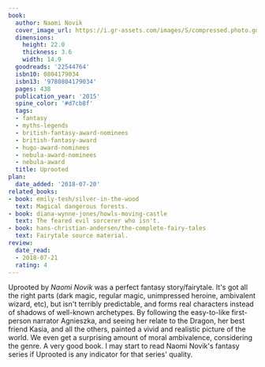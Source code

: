 ```yaml
---
book:
  author: Naomi Novik
  cover_image_url: https://i.gr-assets.com/images/S/compressed.photo.goodreads.com/books/1550135418l/22544764._SX318_.jpg
  dimensions:
    height: 22.0
    thickness: 3.6
    width: 14.9
  goodreads: '22544764'
  isbn10: 0804179034
  isbn13: '9780804179034'
  pages: 438
  publication_year: '2015'
  spine_color: '#d7cb8f'
  tags:
  - fantasy
  - myths-legends
  - british-fantasy-award-nominees
  - british-fantasy-award
  - hugo-award-nominees
  - nebula-award-nominees
  - nebula-award
  title: Uprooted
plan:
  date_added: '2018-07-20'
related_books:
- book: emily-tesh/silver-in-the-wood
  text: Magical dangerous forests.
- book: diana-wynne-jones/howls-moving-castle
  text: The feared evil sorcerer who isn't.
- book: hans-christian-andersen/the-complete-fairy-tales
  text: Fairytale source material.
review:
  date_read:
  - 2018-07-21
  rating: 4
---
```


Uprooted by *Naomi Novik* was a perfect fantasy story/fairytale. It's got all the right parts (dark magic, regular
magic, unimpressed heroine, ambivalent wizard, etc), but isn't terribly predictable, and forms real characters instead
of shadows of well-known archetypes. By following the easy-to-like first-person narrator Agnieszka, and seeing her
relate to the Dragon, her best friend Kasia, and all the others, painted a vivid and realistic picture of the world. We
even get a surprising amount of moral ambivalence, considering the genre. A very good book. I may start to read Naomi
Novik's fantasy series if Uprooted is any indicator for that series' quality.
